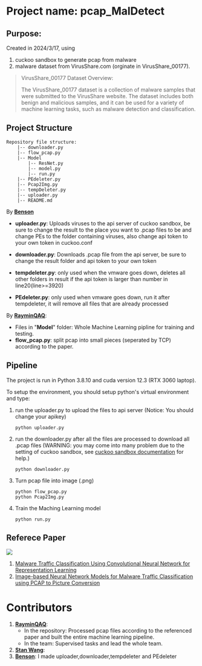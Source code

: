 # Project name: pcap_MalDetect
## Purpose: 
Created in 2024/3/17, using 
  1. cuckoo sandbox to generate pcap from malware
  2. malware dataset from VirusShare.com (orginate in VirusShare_00177).
  > VirusShare_00177 Dataset Overview:
>   
  > The VirusShare_00177 dataset is a collection of malware samples that were submitted to the VirusShare website. The dataset includes both benign and malicious     samples, and it can be used for a variety of machine learning tasks, such as malware detection and classification.

## Project Structure

```
Repository file structure:
    |-- downloader.py
    |-- flow_pcap.py
    |-- Model 
        |-- ResNet.py
        |-- model.py
        |-- run.py
    |-- PEdeleter.py
    |-- Pcap2Img.py
    |-- tempDeleter.py
    |-- uploader.py
    |-- README.md
```

By **[Benson](https://github.com/benson5104)**
  - **uploader.py**: Uploads viruses to the api server of cuckoo sandbox, be sure to change the result to the place you want to .pcap files to be and change PEs to the folder containing viruses, also              change api token to your own token in cuckoo.conf
  
  - **downloader.py**: Downloads .pcap file from the api server, be sure to change the result folder and api token to your own token
  
  - **tempdeleter.py**: only used when the vmware goes down, deletes all other folders in result if the api token is larger than number in line20(line>=3920)
  
  - **PEdeleter.py**: only used when vmware goes down, run it after tempdeleter, it will remove all files that are already processed

By **[RayminQAQ](https://github.com/RayminQAQ)**:
  - Files in "**Model**" folder: Whole Machine Learning pipline for training and testing.
  - **flow_pcap.py**: split pcap into small pieces (seperated by TCP) according to the paper.

## Pipeline
The project is run in Python 3.8.10 and cuda version 12.3 (RTX 3060 laptop).

To setup the environment, you should setup python's virtual environment and type:

1. run the uploader.py to upload the files to api server
    (Notice: You should change your apikey)
    ```shell
    python uploader.py
    ```

2. run the downloader.py after all the files are processed to download all .pcap files
  (WARNING: you may come into many problem due to the setting of cuckoo sandbox, see [cuckoo sandbox documentation](https://cuckoo.readthedocs.io/en/latest/) for help.)

    ```shell
    python downloader.py
    ```

4. Turn pcap file into image (.png)

    ```shell
    python flow_pcap.py
    python Pcap2Img.py
    ```
    
5. Train the Maching Learning model
    ```shell
    python run.py
    ```

## Referece Paper
![](https://github.com/RayminQAQ/pcap_MalDetect/blob/main/image.png?raw=true)

1. [Malware Traffic Classification Using Convolutional
Neural Network for Representation Learning](https://ieeexplore.ieee.org/stamp/stamp.jsp?arnumber=7899588)
2. [Image-based Neural Network Models for Malware Traffic
Classification using PCAP to Picture Conversion
](https://dl.acm.org/doi/pdf/10.1145/3538969.3544473)

# Contributors
1. **[RayminQAQ](https://github.com/RayminQAQ)**:
    - In the repository: Processed pcap files according to the referenced paper and built the entire machine learning pipeline.
    - In the team: Supervised tasks and lead the whole team.
2. **[Stan Wang](https://github.com/StanNTUST)**:
3. **[Benson](https://github.com/benson5104)**: I made uploader,downloader,tempdeleter and PEdeleter
